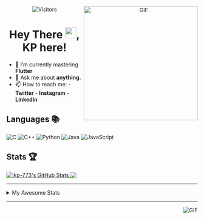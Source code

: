 <div align="center">
<img align="right" alt="GIF" height="300px" src="https://blog.insaid.co/wp-content/uploads/2020/01/Coding.gif"/>
       
![Visitors](https://visitor-badge.glitch.me/badge?page_id=ikp-773)

# Hey There <img src="https://media.tenor.com/images/822fb670841c6f6582fefbb82e338a50/tenor.gif" width="29px">, KP here!
</div>

- 🌱 I’m currently mastering **Flutter**
- 💬 Ask me about **anything.**
- 📫 How to reach me:
       - **Twitter** 
       - **Instagram**
       - **Linkedin**
         
## Languages 📚 

![C](https://img.shields.io/badge/-C-000?style=flat&logo=C)
![C++](https://img.shields.io/badge/-C++-000?style=flat&logo=C%2B%2B&logoColor=00599C)
![Python](https://img.shields.io/badge/-Python-000?style=flat&logo=python)
![Java](https://img.shields.io/badge/-Java-000?style=flat&logo=Java&logoColor=007396)
![JavaScript](https://img.shields.io/badge/-JavaScript-000?style=flat&logo=javascript)

##  Stats 🏆

<a href="https://github.com/ikp-773">
<img align="center" src="https://github-readme-stats.vercel.app/api?username=ikp-773&show_icons=true&theme=tokyonight&icon_color=6392DF&hide=prs" alt="ikp-773's GitHub Stats" />
</a> 
<a href="https://github.com/ikp-773">
<img align="center" src="https://github-readme-stats.vercel.app/api/top-langs/?username=ikp-773&layout=compact&show_icons=true&theme=tokyonight&icon_color=6392DF&hide=prs" />
</a>

---

<details>
       <summary>My Awesome Stats</summary>
       
<!--START_SECTION:waka-->
![Profile Views](http://img.shields.io/badge/Profile%20Views-3-blue)

![Lines of code](https://img.shields.io/badge/From%20Hello%20World%20I%27ve%20Written-613512%20lines%20of%20code-blue)

**🐱 My Github Data** 

> 🏆 2,378 Contributions in the Year 2020
 > 
> 📦 155.3 kB Used in Github's Storage 
 > 
> 💼 Opted to Hire
 > 
> 📜 26 Public Repositories
 > 
> 🔑 11 Private Repositories 

**I'm a Night 🦉** 

```text
🌞 Morning    68 commits     █░░░░░░░░░░░░░░░░░░░░░░░░   5.63% 
🌆 Daytime    238 commits    █████░░░░░░░░░░░░░░░░░░░░   19.72% 
🌃 Evening    502 commits    ██████████░░░░░░░░░░░░░░░   41.59% 
🌙 Night      399 commits    ████████░░░░░░░░░░░░░░░░░   33.06%

```
📅 **I'm Most Productive on Sunday** 

```text
Monday       169 commits    ███░░░░░░░░░░░░░░░░░░░░░░   14.0% 
Tuesday      76 commits     █░░░░░░░░░░░░░░░░░░░░░░░░   6.3% 
Wednesday    185 commits    ███░░░░░░░░░░░░░░░░░░░░░░   15.33% 
Thursday     166 commits    ███░░░░░░░░░░░░░░░░░░░░░░   13.75% 
Friday       152 commits    ███░░░░░░░░░░░░░░░░░░░░░░   12.59% 
Saturday     214 commits    ████░░░░░░░░░░░░░░░░░░░░░   17.73% 
Sunday       245 commits    █████░░░░░░░░░░░░░░░░░░░░   20.3%

```


📊 **This Week I Spent My Time On** 

```text
💬 Programming Languages: 
Dart                     15 hrs 59 mins      ███████████████░░░░░░░░░░   60.28% 
Java                     2 hrs 45 mins       ██░░░░░░░░░░░░░░░░░░░░░░░   10.4% 
Markdown                 1 hr 57 mins        █░░░░░░░░░░░░░░░░░░░░░░░░   7.38% 
Python                   1 hr 33 mins        █░░░░░░░░░░░░░░░░░░░░░░░░   5.86% 
YAML                     1 hr 31 mins        █░░░░░░░░░░░░░░░░░░░░░░░░   5.73%

💻 Operating System: 
Mac                      26 hrs 31 mins      █████████████████████████   100.0%

```

**I Mostly Code in Dart** 

```text
Dart                     12 repos            █████████░░░░░░░░░░░░░░░░   37.5% 
Python                   6 repos             ████░░░░░░░░░░░░░░░░░░░░░   18.75% 
HTML                     6 repos             ████░░░░░░░░░░░░░░░░░░░░░   18.75% 
JavaScript               3 repos             ██░░░░░░░░░░░░░░░░░░░░░░░   9.38% 
Java                     2 repos             █░░░░░░░░░░░░░░░░░░░░░░░░   6.25%

```


**Timeline**

![Chart not found](https://github.com/ikp-773/ikp-773/blob/master/charts/bar_graph.png) 


<!--END_SECTION:waka-->
</details>

 ---
 
<img align="right" alt="GIF" src="https://github4life.herokuapp.com/ikp-773.gif" />


